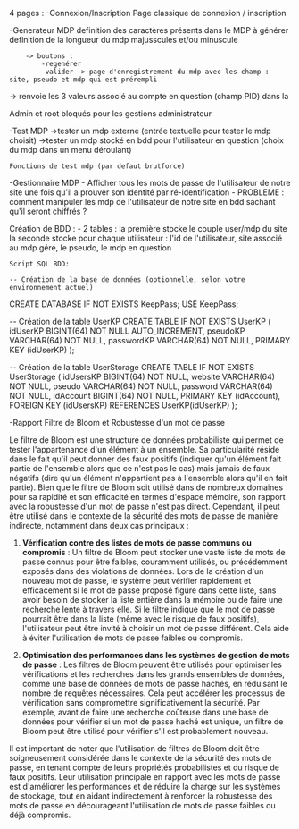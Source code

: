 4 pages : 
-Connexion/Inscription
	Page classique de connexion / inscription

-Generateur MDP
	definition des caractères présents dans le MDP à générer
	definition de la longueur du mdp
	majusscules et/ou minuscule

		-> boutons : 
			-regenérer
			-valider -> page d'enregistrement du mdp avec les champ : site, pseudo et mdp qui est prérempli
-> renvoie les 3 valeurs associé au compte en question (champ PID) dans la 

Admin et root bloqués pour les gestions administrateur


-Test MDP
	->tester un mdp externe (entrée textuelle pour tester le mdp choisit)
	->tester un mdp stocké en bdd pour l'utilisateur en question (choix du mdp dans un menu déroulant)

	Fonctions de test mdp (par defaut brutforce)

-Gestionnaire MDP
	- Afficher tous les mots de passe de l'utilisateur de notre site une fois qu'il a prouver son identité par ré-identification 
	- PROBLEME : comment manipuler les mdp de l'utilisateur de notre site en bdd sachant qu'il seront chiffrés ?


Création de BDD : 
	- 2 tables : 
	la première stocke le couple user/mdp du site
	la seconde stocke pour chaque utilisateur : l'id de l'utilisateur, site associé au mdp géré, le pseudo, le mdp en question 



	Script SQL BDD:

	-- Création de la base de données (optionnelle, selon votre environnement actuel)
CREATE DATABASE IF NOT EXISTS KeepPass;
USE KeepPass;

-- Création de la table UserKP
CREATE TABLE IF NOT EXISTS UserKP (
    idUserKP BIGINT(64) NOT NULL AUTO_INCREMENT,
    pseudoKP VARCHAR(64) NOT NULL,
    passwordKP VARCHAR(64) NOT NULL,
    PRIMARY KEY (idUserKP)
);

-- Création de la table UserStorage
CREATE TABLE IF NOT EXISTS UserStorage (
    idUsersKP BIGINT(64) NOT NULL,
    website VARCHAR(64) NOT NULL,
    pseudo VARCHAR(64) NOT NULL,
    password VARCHAR(64) NOT NULL,
    idAccount BIGINT(64) NOT NULL,
    PRIMARY KEY (idAccount),
    FOREIGN KEY (idUsersKP) REFERENCES UserKP(idUserKP)
);



-Rapport Filtre de Bloom et Robustesse d'un mot de passe

Le filtre de Bloom est une structure de données probabiliste qui permet de tester l'appartenance d'un élément à un ensemble. Sa particularité réside dans le fait qu'il peut donner des faux positifs (indiquer qu'un élément fait partie de l'ensemble alors que ce n'est pas le cas) mais jamais de faux négatifs (dire qu'un élément n'appartient pas à l'ensemble alors qu'il en fait partie). Bien que le filtre de Bloom soit utilisé dans de nombreux domaines pour sa rapidité et son efficacité en termes d'espace mémoire, son rapport avec la robustesse d'un mot de passe n'est pas direct. Cependant, il peut être utilisé dans le contexte de la sécurité des mots de passe de manière indirecte, notamment dans deux cas principaux :

1. **Vérification contre des listes de mots de passe communs ou compromis** : Un filtre de Bloom peut stocker une vaste liste de mots de passe connus pour être faibles, couramment utilisés, ou précédemment exposés dans des violations de données. Lors de la création d'un nouveau mot de passe, le système peut vérifier rapidement et efficacement si le mot de passe proposé figure dans cette liste, sans avoir besoin de stocker la liste entière dans la mémoire ou de faire une recherche lente à travers elle. Si le filtre indique que le mot de passe pourrait être dans la liste (même avec le risque de faux positifs), l'utilisateur peut être invité à choisir un mot de passe différent. Cela aide à éviter l'utilisation de mots de passe faibles ou compromis.

2. **Optimisation des performances dans les systèmes de gestion de mots de passe** : Les filtres de Bloom peuvent être utilisés pour optimiser les vérifications et les recherches dans les grands ensembles de données, comme une base de données de mots de passe hachés, en réduisant le nombre de requêtes nécessaires. Cela peut accélérer les processus de vérification sans compromettre significativement la sécurité. Par exemple, avant de faire une recherche coûteuse dans une base de données pour vérifier si un mot de passe haché est unique, un filtre de Bloom peut être utilisé pour vérifier s'il est probablement nouveau.

Il est important de noter que l'utilisation de filtres de Bloom doit être soigneusement considérée dans le contexte de la sécurité des mots de passe, en tenant compte de leurs propriétés probabilistes et du risque de faux positifs. Leur utilisation principale en rapport avec les mots de passe est d'améliorer les performances et de réduire la charge sur les systèmes de stockage, tout en aidant indirectement à renforcer la robustesse des mots de passe en décourageant l'utilisation de mots de passe faibles ou déjà compromis.